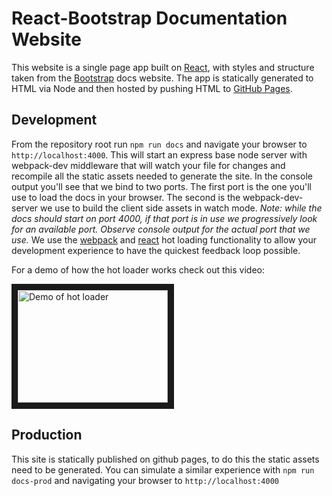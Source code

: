 # React-Bootstrap Documentation Website

This website is a single page app built on
[React](http://facebook.github.io/react/), with styles and structure taken from
the [Bootstrap](http://getbootstrap.com/) docs website.  The app is statically
generated to HTML via Node and then hosted by pushing HTML to [GitHub
Pages](http://pages.github.com/).

## Development

From the repository root run `npm run docs` and navigate your browser to
`http://localhost:4000`. This will start an express base node server with
webpack-dev middleware that will watch your file for changes and recompile all the
static assets needed to generate the site. In the console output you'll see that
we bind to two ports. The first port is the one you'll use to load the docs in
your browser. The second is the webpack-dev-server we use to build the client
side assets in watch mode. _Note: while the docs should start on port 4000, if
that port is in use we progressively look for an available port.  Observe
console output for the actual port that we use._ We use the
[webpack][webpack-hot] and [react][react-hot] hot loading functionality to allow
your development experience to have the quickest feedback loop possible.

For a demo of how the hot loader works check out this video:

<a href="http://www.youtube.com/watch?feature=player_embedded&v=vViVUbyAWeY
" target="_blank"><img src="http://img.youtube.com/vi/vViVUbyAWeY/0.jpg" 
alt="Demo of hot loader" width="240" height="180" border="10" /></a>

## Production

This site is statically published on github pages, to do this the static assets
need to be generated. You can simulate a similar experience with `npm run
docs-prod` and navigating your browser to `http://localhost:4000`

[webpack-hot]: http://webpack.github.io/docs/hot-module-replacement-with-webpack.html
[react-hot]: http://gaearon.github.io/react-hot-loader/
